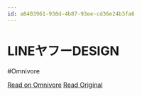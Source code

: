 ```yaml
---
id: a8403961-938d-4b87-93ee-cd36e24b3fa6
---
```


# LINEヤフーDESIGN
#Omnivore

[Read on Omnivore](https://omnivore.app/me/line-design-19123ae3810)
[Read Original](https://design.lycorp.co.jp)

